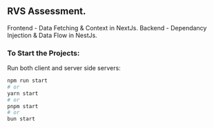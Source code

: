 ## RVS Assessment.
Frontend - Data Fetching & Context in NextJs. 
Backend - Dependancy Injection & Data Flow in NestJs.

### To Start the Projects:
Run both client and server side servers:

```bash
npm run start
# or
yarn start
# or
pnpm start
# or
bun start
```
